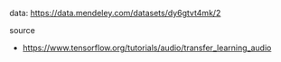 data: https://data.mendeley.com/datasets/dy6gtvt4mk/2


source
- https://www.tensorflow.org/tutorials/audio/transfer_learning_audio